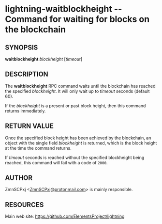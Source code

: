 lightning-waitblockheight -- Command for waiting for blocks on the blockchain
=============================================================================

SYNOPSIS
--------

**waitblockheight** *blockheight* \[*timeout*\]

DESCRIPTION
-----------

The **waitblockheight** RPC command waits until the blockchain
has reached the specified *blockheight*.
It will only wait up to *timeout* seconds (default 60).

If the *blockheight* is a present or past block height, then this
command returns immediately.

RETURN VALUE
------------

Once the specified block height has been achieved by the blockchain,
an object with the single field *blockheight* is returned, which is
the block height at the time the command returns.

If *timeout* seconds is reached without the specified blockheight
being reached, this command will fail with a code of `2000`.

AUTHOR
------

ZmnSCPxj <<ZmnSCPxj@protonmail.com>> is mainly responsible.

RESOURCES
---------

Main web site: <https://github.com/ElementsProject/lightning>

